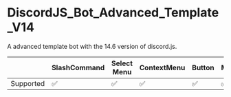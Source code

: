 # DiscordJS_Bot_Advanced_Template_V14
A advanced template bot with the 14.6 version of discord.js.

| | SlashCommand | Select Menu | ContextMenu | Button | Modal |
|---|---|---|---|---|---
|Supported | ✅ | ✅ | ✅ | ✅ | ✅ |
